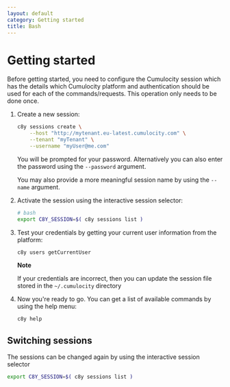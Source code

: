 ```yaml
---
layout: default
category: Getting started
title: Bash
---
```


# Getting started

Before getting started, you need to configure the Cumulocity session which has the details which Cumulocity platform and authentication should be used for each of the commands/requests. This operation only needs to be done once.

1. Create a new session:

    ```sh
    c8y sessions create \
        --host "http://mytenant.eu-latest.cumulocity.com" \
        --tenant "myTenant" \
        --username "myUser@me.com"
    ```

    You will be prompted for your password. Alternatively you can also enter the password using the `--password` argument.

    You may also provide a more meaningful session name by using the `--name` argument.

2. Activate the session using the interactive session selector:

    ```sh
    # bash
    export C8Y_SESSION=$( c8y sessions list )
    ```

3. Test your credentials by getting your current user information from the platform:

    ```sh
    c8y users getCurrentUser
    ```

    **Note**

    If your credentials are incorrect, then you can update the session file stored in the `~/.cumulocity` directory

4. Now you're ready to go. You can get a list of available commands by using the help menu:

    ```sh
    c8y help
    ```

## Switching sessions

The sessions can be changed again by using the interactive session selector

```sh
export C8Y_SESSION=$( c8y sessions list )
```
